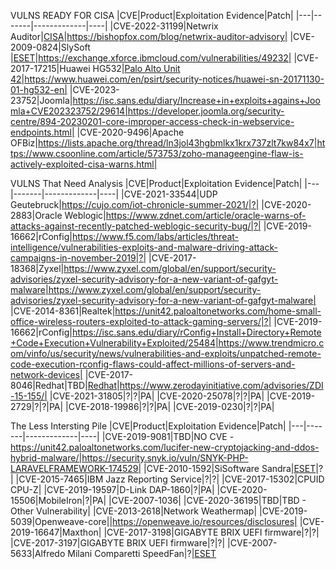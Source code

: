 VULNS READY FOR CISA
|CVE|Product|Exploitation Evidence|Patch|
|---|-------|-------------|----|
|CVE-2022-31199|Netwrix Auditor|[CISA](https://www.cisa.gov/news-events/alerts/2023/07/06/cisa-and-partners-release-joint-cybersecurity-advisory-newly-identified-truebot-malware-variants)|https://bishopfox.com/blog/netwrix-auditor-advisory|
|CVE-2009-0824|SlySoft |[ESET](https://www.welivesecurity.com/2022/01/11/signed-kernel-drivers-unguarded-gateway-windows-core/)|https://exchange.xforce.ibmcloud.com/vulnerabilities/49232|
|CVE-2017-17215|Huawei HG532|[Palo Alto Unit 42](https://unit42.paloaltonetworks.com/unit42-multi-exploit-iotlinux-botnets-mirai-gafgyt-target-apache-struts-sonicwall/)|https://www.huawei.com/en/psirt/security-notices/huawei-sn-20171130-01-hg532-en|
|CVE-2023-23752|Joomla|https://isc.sans.edu/diary/Increase+in+exploits+agains+Joomla+CVE202323752/29614|https://developer.joomla.org/security-centre/894-20230201-core-improper-access-check-in-webservice-endpoints.html|
|CVE-2020-9496|Apache OFBiz|https://lists.apache.org/thread/ln3jol43hgbmlkx1krx737zlt7kw84x7|https://www.csoonline.com/article/573753/zoho-manageengine-flaw-is-actively-exploited-cisa-warns.html|

VULNS That Need Analysis
|CVE|Product|Exploitation Evidence|Patch|
|---|-------|-------------|----|
|CVE-2021-33544|UDP Geutebruck|https://cujo.com/iot-chronicle-summer-2021/|?|
|CVE-2020-2883|Oracle Weblogic|https://www.zdnet.com/article/oracle-warns-of-attacks-against-recently-patched-weblogic-security-bug/|?|
|CVE-2019-16662|rConfig|https://www.f5.com/labs/articles/threat-intelligence/vulnerabilities-exploits-and-malware-driving-attack-campaigns-in-november-2019|?|
|CVE-2017-18368|Zyxel|https://www.zyxel.com/global/en/support/security-advisories/zyxel-security-advisory-for-a-new-variant-of-gafgyt-malware|https://www.zyxel.com/global/en/support/security-advisories/zyxel-security-advisory-for-a-new-variant-of-gafgyt-malware|
|CVE-2014-8361|Realtek|https://unit42.paloaltonetworks.com/home-small-office-wireless-routers-exploited-to-attack-gaming-servers/|?|
|CVE-2019-16662|rConfig|https://isc.sans.edu/diary/rConfig+Install+Directory+Remote+Code+Execution+Vulnerability+Exploited/25484|https://www.trendmicro.com/vinfo/us/security/news/vulnerabilities-and-exploits/unpatched-remote-code-execution-rconfig-flaws-could-affect-millions-of-servers-and-network-devices|
|CVE-2017-8046|Redhat|TBD|[Redhat](https://access.redhat.com/errata/RHSA-2018:2405)|https://www.zerodayinitiative.com/advisories/ZDI-15-155/|
|CVE-2021-31805|?|?|PA|
|CVE-2020-25078|?|?|PA|
|CVE-2019-2729|?|?|PA|
|CVE-2018-19986|?|?|PA|
|CVE-2019-0230|?|?|PA|

The Less Intersting Pile
|CVE|Product|Exploitation Evidence|Patch|
|---|-------|-------------|----|
|CVE-2019-9081|TBD|NO CVE - https://unit42.paloaltonetworks.com/lucifer-new-cryptojacking-and-ddos-hybrid-malware/|https://security.snyk.io/vuln/SNYK-PHP-LARAVELFRAMEWORK-174529|
|CVE-2010-1592|SiSoftware Sandra|[ESET](https://www.welivesecurity.com/2022/01/11/signed-kernel-drivers-unguarded-gateway-windows-core/)|?|
|CVE-2015-7465|IBM Jazz Reporting Service|?|?|
|CVE-2017-15302|CPUID CPU-Z|
|CVE-2019-19597|D-Link DAP-1860|?|PA|
|CVE-2020-15506|MobileIron|?|PA|
|CVE-2007-1036|
|CVE-2020-36195|TBD|TBD - Other Vulnerability|
|CVE-2013-2618|Network Weathermap|
|CVE-2019-5039|Openweave-core||https://openweave.io/resources/disclosures|
|CVE-2019-16647|Maxthon|
|CVE-2017-3198|GIGABYTE BRIX UEFI firmware|?|?|
|CVE-2017-3197|GIGABYTE BRIX UEFI firmware|?|?|
|CVE-2007-5633|Alfredo Milani Comparetti SpeedFan|?|[ESET](https://www.welivesecurity.com/2022/01/11/signed-kernel-drivers-unguarded-gateway-windows-core/)
